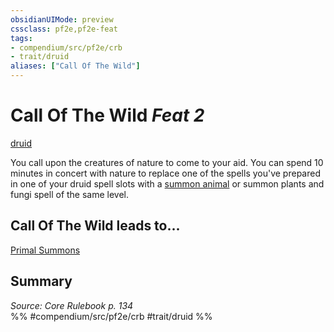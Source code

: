 ```yaml
---
obsidianUIMode: preview
cssclass: pf2e,pf2e-feat
tags:
- compendium/src/pf2e/crb
- trait/druid
aliases: ["Call Of The Wild"]
---
```

# Call Of The Wild  *Feat 2*  
[druid](Reference/Rules/Traits/druid.md "Druid Class Trait")  


You call upon the creatures of nature to come to your aid. You can spend 10 minutes in concert with nature to replace one of the spells you've prepared in one of your druid spell slots with a [summon animal](summon-animal.md) or summon plants and fungi spell of the same level.

## Call Of The Wild leads to...

[Primal Summons](Reference/Compendium/Feats/primal-summons.md)

## Summary

*Source: Core Rulebook p. 134*  
%% #compendium/src/pf2e/crb #trait/druid %%